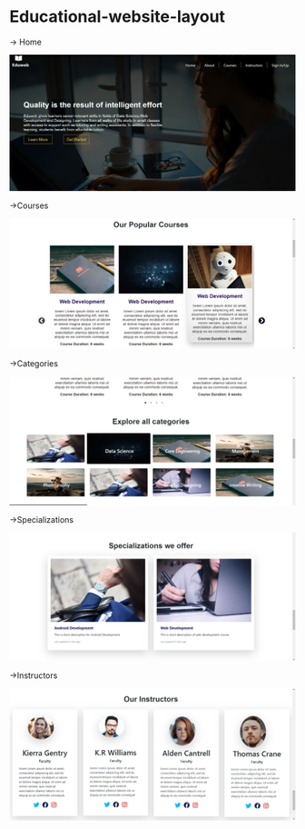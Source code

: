 # Educational-website-layout
-> Home

![](https://github.com/Rati777669/Educational-website-layout/blob/main/top.jpg)

->Courses

![](https://github.com/Rati777669/Educational-website-layout/blob/main/Screenshot%20(43).png)

->Categories

![](https://github.com/Rati777669/Educational-website-layout/blob/main/Screenshot%20(47).png)

->Specializations

![](https://github.com/Rati777669/Educational-website-layout/blob/main/Screenshot%20(45).png)

->Instructors

![](https://github.com/Rati777669/Educational-website-layout/blob/main/Screenshot%20(44).png)
